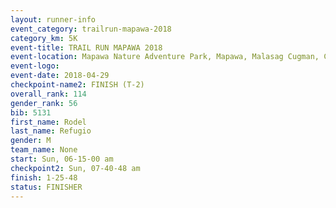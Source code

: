```yaml
---
layout: runner-info 
event_category: trailrun-mapawa-2018 
category_km: 5K 
event-title: TRAIL RUN MAPAWA 2018 
event-location: Mapawa Nature Adventure Park, Mapawa, Malasag Cugman, Cagayan de Oro Philippines 
event-logo: 
event-date: 2018-04-29 
checkpoint-name2: FINISH (T-2) 
overall_rank: 114
gender_rank: 56
bib: 5131
first_name: Rodel
last_name: Refugio
gender: M
team_name: None
start: Sun, 06-15-00 am
checkpoint2: Sun, 07-40-48 am
finish: 1-25-48
status: FINISHER
---
```


